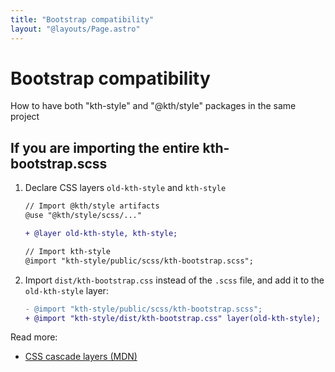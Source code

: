 ```yaml
---
title: "Bootstrap compatibility"
layout: "@layouts/Page.astro"
---
```


# Bootstrap compatibility

<p class="lead">How to have both "kth-style" and "@kth/style" packages in the same project</p>

## If you are importing the entire kth-bootstrap.scss

1. Declare CSS layers `old-kth-style` and `kth-style`

   ```diff
   // Import @kth/style artifacts
   @use "@kth/style/scss/..."

   + @layer old-kth-style, kth-style;

   // Import kth-style
   @import "kth-style/public/scss/kth-bootstrap.scss";
   ```

2. Import `dist/kth-bootstrap.css` instead of the `.scss` file, and add it to the `old-kth-style` layer:

   ```diff
   - @import "kth-style/public/scss/kth-bootstrap.scss";
   + @import "kth-style/dist/kth-bootstrap.css" layer(old-kth-style);
   ```

Read more:

- [CSS cascade layers (MDN)](https://developer.mozilla.org/en-US/docs/Learn/CSS/Building_blocks/Cascade_layers)
